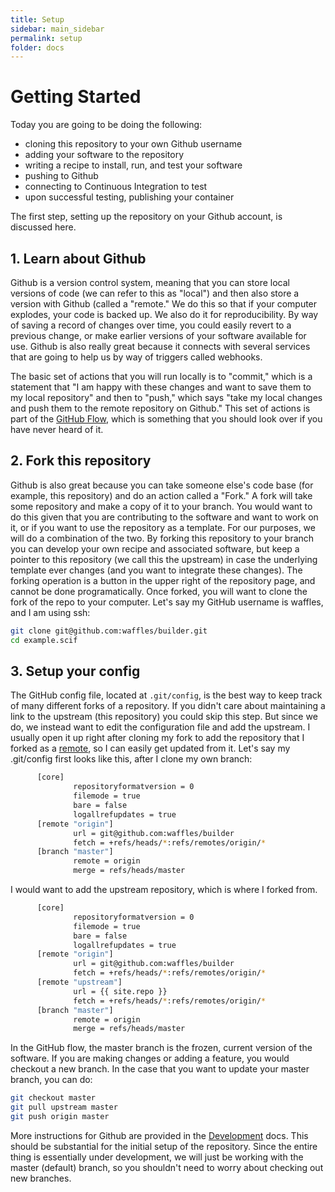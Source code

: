 ```yaml
---
title: Setup
sidebar: main_sidebar
permalink: setup
folder: docs
---
```


# Getting Started

Today you are going to be doing the following:

 - cloning this repository to your own Github username
 - adding your software to the repository
 - writing a recipe to install, run, and test your software
 - pushing to Github
 - connecting to Continuous Integration to test
 - upon successful testing, publishing your container

The first step, setting up the repository on your Github account, is discussed here.


## 1. Learn about Github

Github is a version control system, meaning that you can store local versions of code (we can refer to this as "local") and then also store a version with Github (called a "remote." We do this so that if your computer explodes, your code is backed up. We also do it for reproducibility. By way of saving a record of changes over time, you could easily revert to a previous change, or make earlier versions of your software available for use.  Github is also really great because it connects with several services that are going to help us by way of triggers called webhooks. 

The basic set of actions that you will run locally is to "commit," which is a statement that "I am happy with these changes and want to save them to my local repository" and then to "push," which says "take my local changes and push them to the remote repository on Github." This set of actions is part of the <a href="https://guides.github.com/introduction/flow/" target="_blank">GitHub Flow</a>, which is something that you should look over if you have never heard of it. 

## 2. Fork this repository
Github is also great because you can take someone else's code base (for example, this repository) and do an action called a "Fork." A fork will take some repository and make a copy of it to your branch. You would want to do this given that you are contributing to the software and want to work on it, or if you want to use the repository as a template. For our purposes, we will do a combination of the two. By forking this repository to your branch you can develop your own recipe and associated software, but keep a pointer to this repository (we call this the upstream) in case the underlying template ever changes (and you want to integrate these changes).  The forking operation is a button in
the upper right of the repository page, and cannot be done programatically. Once forked, you will want to clone the fork of the repo to your computer. Let's say my GitHub username is waffles, and I am using ssh:

```bash
git clone git@github.com:waffles/builder.git
cd example.scif
```

## 3. Setup your config
The GitHub config file, located at `.git/config`, is the best way to keep track of many different forks of a repository. If you didn't care about maintaining a link to the upstream (this repository) you could skip this step. But since we do, we instead want to edit the configuration file and add the upstream.  I usually open it up right after cloning my fork to add the repository that I forked as a <a href="https://help.github.com/articles/adding-a-remote/" target="_blank">remote</a>, so I can easily get updated from it. Let's say my .git/config first looks like this, after I clone my own branch:


```bash
      [core]
              repositoryformatversion = 0
              filemode = true
              bare = false
              logallrefupdates = true
      [remote "origin"]
              url = git@github.com:waffles/builder
              fetch = +refs/heads/*:refs/remotes/origin/*
      [branch "master"]
              remote = origin
              merge = refs/heads/master
```


I would want to add the upstream repository, which is where I forked from.


```bash
      [core]
              repositoryformatversion = 0
              filemode = true
              bare = false
              logallrefupdates = true
      [remote "origin"]
              url = git@github.com:waffles/builder
              fetch = +refs/heads/*:refs/remotes/origin/*
      [remote "upstream"]
              url = {{ site.repo }}
              fetch = +refs/heads/*:refs/remotes/origin/*
      [branch "master"]
              remote = origin
              merge = refs/heads/master
```

In the GitHub flow, the master branch is the frozen, current version of the software. If you are making changes or adding a feature, you would checkout a new branch. In the case that you want to update your master branch, you can do:

```bash
git checkout master
git pull upstream master
git push origin master
```

More instructions for Github are provided in the [Development](development) docs. This should be substantial for the initial setup of the repository. Since the entire thing is essentially under development, we will just be working with the master (default) branch, so you shouldn't need to worry about checking out new branches.
